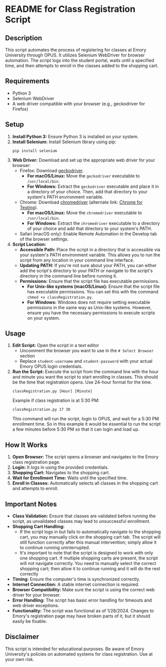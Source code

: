 # README for Class Registration Script

## Description

This script automates the process of registering for classes at Emory University through OPUS. It utilizes Selenium WebDriver for browser automation. The script logs into the student portal, waits until a specified time, and then attempts to enroll in the classes added to the shopping cart.

## Requirements

- Python 3
- Selenium WebDriver
- A web driver compatible with your browser (e.g., geckodriver for Firefox)

## Setup

1. **Install Python 3:** Ensure Python 3 is installed on your system.
2. **Install Selenium:** Install Selenium library using pip:
   ```
   pip install selenium
   ```
3. **Web Driver:** Download and set up the appropriate web driver for your browser:
   - Firefox: Download [geckodriver](https://github.com/mozilla/geckodriver/releases). 
     - **For macOS/Linux:** Move the `geckodriver` executable to `/usr/local/bin`.
     - **For Windows:** Extract the `geckodriver` executable and place it in a directory of your choice. Then, add that directory to your system's PATH environment variable.
   - Chrome: Download [chromedriver](https://sites.google.com/a/chromium.org/chromedriver/downloads) (alternate link: [Chrome for Testing](https://googlechromelabs.github.io/chrome-for-testing/#stable)).
     - **For macOS/Linux:** Move the `chromedriver` executable to `/usr/local/bin`.
     - **For Windows:** Extract the `chromedriver` executable to a directory of your choice and add that directory to your system's PATH.
   - Safari (macOS only): Enable Remote Automation in the Develop tab of the browser settings.
4. **Script Location:**
   - **Accessible Path:** Place the script in a directory that is accessible via your system's PATH environment variable. This allows you to run the script from any location in your command line interface.
   - **Updating PATH:** If you're not sure about your PATH, you can either add the script's directory to your PATH or navigate to the script's directory in the command line before running it.
   - **Permissions:** Ensure that the script file has executable permissions.
      - **For Unix-like systems (macOS/Linux):** Ensure that the script file has executable permissions. You can set this with the command `chmod +x classRegistration.py`.
      - **For Windows:** Windows does not require setting executable permissions in the same way as Unix-like systems. However, ensure you have the necessary permissions to execute scripts on your system.

## Usage

1. **Edit Script:** Open the script in a text editor
   - Uncomment the browser you want to use in the `# Select Browser` section
   - Replace `student-username` and `student-password` with your actual Emory OPUS login credentials.
3. **Run the Script:** Execute the script from the command line with the hour and minute you want the script to start enrolling in classes. This should be the time that registration opens. Use 24-hour format for the time.
   ```
   classRegistration.py [Hour] [Minute]
   ```
   Example if class registration is at 5:30 PM:
   ```
   classRegistration.py 17 30
   ```
   This command will run the script, login to OPUS, and wait for a 5:30 PM enrollment time.
   So in this example it would be essential to run the script a few minutes before 5:30 PM so that it can login and load up.

## How It Works

1. **Open Browser:** The script opens a browser and navigates to the Emory class registration page.
2. **Login:** It logs in using the provided credentials.
3. **Shopping Cart:** Navigates to the shopping cart.
4. **Wait for Enrollment Time:** Waits until the specified time.
5. **Enroll in Classes:** Automatically selects all classes in the shopping cart and attempts to enroll.

## Important Notes

- **Class Validation:** Ensure that classes are validated before running the script, as unvalidated classes may lead to unsuccessful enrollment.
- **Shopping Cart Handling:**
   - If the script logs in but fails to automatically navigate to the shopping cart, you may manually click on the shopping cart tab. The script will still function correctly after this manual intervention; simply allow it to continue running uninterrupted.
   - It's important to note that the script is designed to work with only one shopping cart. If multiple shopping carts are present, the script will not navigate correctly. You need to manually select the correct shopping cart; then allow it to continue running and it will do the rest correctly
- **Timing:** Ensure the computer's time is synchronized correctly.
- **Internet Connection:** A stable internet connection is required.
- **Browser Compatibility:** Make sure the script is using the correct web driver for your browser.
- **Error Handling:** The script has basic error handling for timeouts and web driver exceptions.
- **Functionality:** The script was functional as of 1/28/2024. Changes to Emory's registration page may have broken parts of it, but it should easily be fixable.

## Disclaimer

This script is intended for educational purposes. Be aware of Emory University's policies on automated systems for class registration. Use at your own risk.
